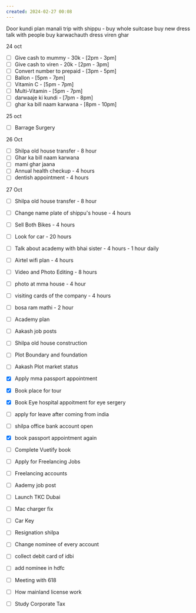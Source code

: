 ```yaml
---
created: 2024-02-27 00:08
---
```

Door kundi
plan manali trip with shippu - buy 
	whole suitcase
	buy new dress
	talk with people
buy karwachauth dress
viren ghar 


24 oct
- [ ] Give cash to mummy - 30k - [2pm - 3pm]
- [ ] Give cash to viren - 20k - [2pm - 3pm]
- [ ] Convert number to prepaid - [3pm - 5pm]
- [ ] Ballon - [5pm - 7pm]
- [ ] Vitamin C - [5pm - 7pm]
- [ ] Multi-Vitamin - [5pm - 7pm]
- [ ] darwaaje ki kundi - [7pm - 8pm]
- [ ] ghar ka bill naam karwana - [8pm - 10pm]

25 oct
- [ ] Barrage Surgery

26 Oct
- [ ] Shilpa old house transfer - 8 hour
- [ ] Ghar ka bill naam karwana 
- [ ] mami ghar jaana
- [ ] Annual health checkup - 4 hours
- [ ] dentish appointment - 4 hours

27 Oct

- [ ] Shilpa old house transfer - 8 hour

- [ ] Change name plate of shippu's house - 4 hours
- [ ] Sell Both Bikes - 4 hours
- [ ] Look for car - 20 hours



- [ ] Talk about academy with bhai sister - 4 hours - 1 hour daily
- [ ] Airtel wifi plan - 4 hours
- [ ] Video and Photo Editing - 8 hours
- [ ] photo at mma house - 4 hour

- [ ] visiting cards of the company - 4 hours
- [ ] bosa ram mathi - 2 hour

- [ ] Academy plan 
- [ ] Aakash job posts
- [ ] Shilpa old house construction
- [ ] Plot Boundary and foundation 
- [ ] Aakash Plot market status
- [x] Apply mma passport appointment
- [x] Book place for tour
- [x] Book Eye hospital appoitment for eye sergery





- [ ] apply for leave after coming from india
- [ ] shilpa office bank account open
- [x] book passport appointment again
- [ ] Complete Vuetify book
- [ ] Apply for Freelancing Jobs
- [ ] Freelancing accounts
- [ ] Aademy job post
- [ ] Launch TKC Dubai
- [ ] Mac charger fix
- [ ] Car Key 
- [ ] Resignation shilpa
- [ ] Change nominee of every account
- [ ] collect debit card of idbi
- [ ] add nominee in hdfc 
- [ ] Meeting with 618
- [ ] How mainland license work
- [ ] Study Corporate Tax